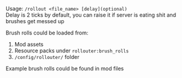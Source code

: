 Usage: `/rollout <file_name> [delay](optional)`  
Delay is 2 ticks by default, you can raise it if server is eating shit and brushes get messed up

Brush rolls could be loaded from:
1. Mod assets
2. Resource packs under `rollouter:brush_rolls`
3. `/config/rollouter/` folder

Example brush rolls could be found in mod files
